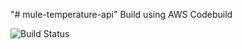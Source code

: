 "# mule-temperature-api" 
Build using AWS Codebuild


![Build Status](https://codebuild.ap-southeast-2.amazonaws.com/badges?uuid=eyJlbmNyeXB0ZWREYXRhIjoickM0bU1UczNjNWF0cy9iTE5ING5IZjg4ZHZOM1JxVzY2UHV3cnpTbkdLSHRxNUF5c292STA2ckdDR0hlMU9MZGpEaGp0bmNleFBYKzJ1aTQ5OXBVSDhFPSIsIml2UGFyYW1ldGVyU3BlYyI6InpPSlFDTHRsUnBsb0hUMmUiLCJtYXRlcmlhbFNldFNlcmlhbCI6MX0%3D&branch=master)
